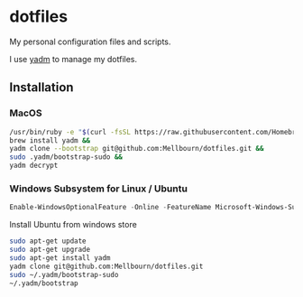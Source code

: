 # dotfiles

My personal configuration files and scripts.

I use [yadm](https://github.com/TheLocehiliosan/yadm) to manage my dotfiles.

## Installation

### MacOS

```bash
/usr/bin/ruby -e "$(curl -fsSL https://raw.githubusercontent.com/Homebrew/install/master/install)" &&
brew install yadm &&
yadm clone --bootstrap git@github.com:Mellbourn/dotfiles.git &&
sudo .yadm/bootstrap-sudo &&
yadm decrypt
```

### Windows Subsystem for Linux / Ubuntu

```PowerShell
Enable-WindowsOptionalFeature -Online -FeatureName Microsoft-Windows-Subsystem-Linux
```

Install Ubuntu from windows store

```bash
sudo apt-get update
sudo apt-get upgrade
sudo apt-get install yadm
yadm clone git@github.com:Mellbourn/dotfiles.git
sudo ~/.yadm/bootstrap-sudo
~/.yadm/bootstrap
````
